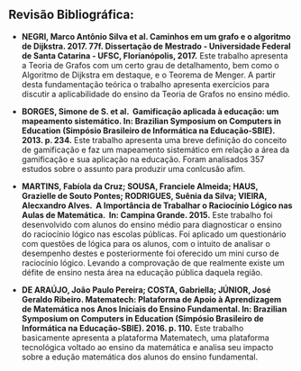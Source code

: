 ## Revisão Bibliográfica:

- **NEGRI, Marco Antônio Silva et al. Caminhos em um grafo e o algoritmo de Dijkstra. 2017. 77f. Dissertação de Mestrado - Universidade Federal de Santa Catarina - UFSC, Florianópolis, 2017.**
    Este trabalho apresenta a Teoria de Grafos com um certo grau de detalhamento, bem como o Algoritmo de Dijkstra em destaque, e o Teorema de Menger. A partir desta fundamentação teórica o trabalho apresenta exercícios para discutir a aplicabilidade do ensino da Teoria de Grafos no ensino médio.

- **BORGES, Simone de S. et al. ​ Gamificação aplicada à educação: um mapeamento sistemático. In: Brazilian Symposium on Computers in Education (Simpósio Brasileiro de Informática na Educação-SBIE). 2013. p. 234.**
    Este trabalho apresenta uma breve definição do conceito de gamificação e faz um mapeamento sistemático em relação a área da gamificação e sua aplicação na educação. Foram analisados 357 estudos sobre o assunto para produzir uma conlcusão afim.

- **MARTINS, Fabíola da Cruz; SOUSA, Franciele Almeida; HAUS, Grazielle de Souto Pontes; RODRIGUES, Suênia da Silva; VIEIRA, Alecxandro Alves. ​ A Importância de Trabalhar o Raciocínio Lógico nas Aulas de Matemática. ​ In: Campina Grande. 2015.**
    Este trabalho foi desenvolvido com alunos do ensino médio para diagnosticar o ensino do raciocínio lógico nas escolas públicas. Foi aplicado um questionário com questões de lógica para os alunos, com o intuito de analisar o desempenho destes e posteriormente foi oferecido um mini curso de raciocínio lógico. Levando a comprovação de que realmente existe um défite de ensino nesta área na educação pública daquela região.

- **DE ARAÚJO, João Paulo Pereira; COSTA, Gabriella; JÚNIOR, José Geraldo Ribeiro. Matematech: Plataforma de Apoio à Aprendizagem de Matemática nos Anos Iniciais do Ensino Fundamental. In: Brazilian Symposium on Computers in Education (Simpósio Brasileiro de Informática na Educação-SBIE). 2016. p. 110.**
    Este trabalho basicamente apresenta a plataforma Matematech, uma plataforma tecnológica voltado ao ensino da matemática e analisa seu impacto sobre a edução matemática dos alunos do ensino fundamental.